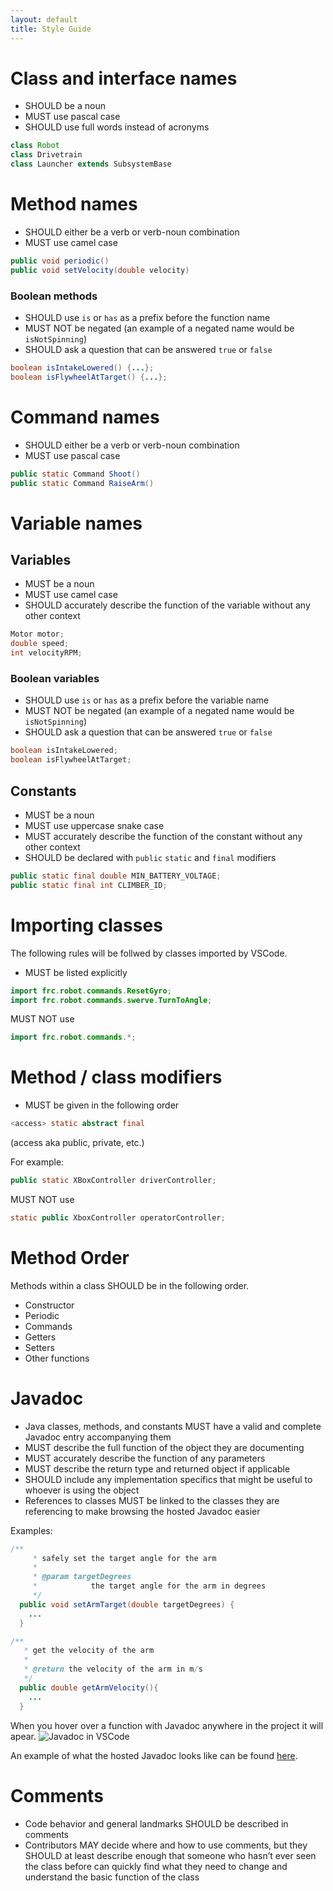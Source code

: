 ```yaml
---
layout: default
title: Style Guide
---
```


# Class and interface names

* SHOULD be a noun
* MUST use pascal case
* SHOULD use full words instead of acronyms

```java
class Robot
class Drivetrain
class Launcher extends SubsystemBase
```

# Method names

* SHOULD either be a verb or verb-noun combination
* MUST use camel case

```java
public void periodic()
public void setVelocity(double velocity)
```

### Boolean methods

* SHOULD use `is` or `has` as a prefix before the function name
* MUST NOT be negated (an example of a negated name would be `isNotSpinning`)
* SHOULD ask a question that can be answered `true` or `false`

``` java
boolean isIntakeLowered() {...};
boolean isFlywheelAtTarget() {...};
```

# Command names

* SHOULD either be a verb or verb-noun combination
* MUST use pascal case

```java
public static Command Shoot()
public static Command RaiseArm()
```

# Variable names

## Variables

* MUST be a noun
* MUST use camel case
* SHOULD accurately describe the function of the variable without any other context

```java
Motor motor;
double speed;
int velocityRPM;
```

### Boolean variables

* SHOULD use `is` or `has` as a prefix before the variable name
* MUST NOT be negated (an example of a negated name would be `isNotSpinning`)
* SHOULD ask a question that can be answered `true` or `false`

``` java
boolean isIntakeLowered;
boolean isFlywheelAtTarget;
```

## Constants

* MUST be a noun
* MUST use uppercase snake case
* MUST accurately describe the function of the constant without any other context
* SHOULD be declared with `public` `static` and `final` modifiers

```java
public static final double MIN_BATTERY_VOLTAGE;
public static final int CLIMBER_ID;
```

# Importing classes
The following rules will be follwed by classes imported by VSCode. 
* MUST be listed explicitly

```java
import frc.robot.commands.ResetGyro;
import frc.robot.commands.swerve.TurnToAngle;
```

MUST NOT use

```java
import frc.robot.commands.*;
```

# Method / class modifiers

* MUST be given in the following order

```java
<access> static abstract final
```
(access aka public, private, etc.)

For example: 
```java
public static XBoxController driverController;
```

MUST NOT use

```java
static public XboxController operatorController;
```

# Method Order
Methods within a class SHOULD be in the following order.
- Constructor
- Periodic
- Commands
- Getters
- Setters
- Other functions

# Javadoc

* Java classes, methods, and constants MUST have a valid and complete Javadoc entry accompanying them
* MUST describe the full function of the object they are documenting
* MUST accurately describe the function of any parameters
* MUST describe the return type and returned object if applicable
* SHOULD include any implementation specifics that might be useful to whoever is using the object
* References to classes MUST be linked to the classes they are referencing to make browsing the hosted Javadoc easier

Examples:
```java
/**
	 * safely set the target angle for the arm
	 * 
	 * @param targetDegrees
	 *            the target angle for the arm in degrees
	 */
  public void setArmTarget(double targetDegrees) {
    ...
  }
```
```java
/**
   * get the velocity of the arm
   *
   * @return the velocity of the arm in m/s
   */
  public double getArmVelocity(){
    ...
  }
```
When you hover over a function with Javadoc anywhere in the project it will apear. 
![Javadoc in VSCode](/code-standards/assets/images/javadoc-vscode.png)

An example of what the hosted Javadoc looks like can be found [here](https://roboblazers7617.github.io/TShirtLauncher/).

# Comments

* Code behavior and general landmarks SHOULD be described in comments
* Contributors MAY decide where and how to use comments, but they SHOULD at least describe enough that someone who hasn’t ever seen the class before can quickly find what they need to change and understand the basic function of the class
